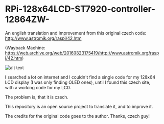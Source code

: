 # RPi-128x64LCD-ST7920-controller-12864ZW-
An english translation and improvement from this original czech code: http://www.astromik.org/raspi/42.htm

(Wayback Machine: https://web.archive.org/web/20160323175419/http://www.astromik.org/raspi/42.htm)

![alt text](http://www.astromik.org/raspi/glcd12864-zw-a.jpg)

I searched a lot on internet and I couldn't find a single code for my 128x64 LCD display (I was only finding OLED ones), until I found this czech site, with a working code for my LCD.


The problem is, that it is czech.


This repository is an open source project to translate it, and to improve it.

The credits for the original code goes to the author. Thanks, czech guy!
